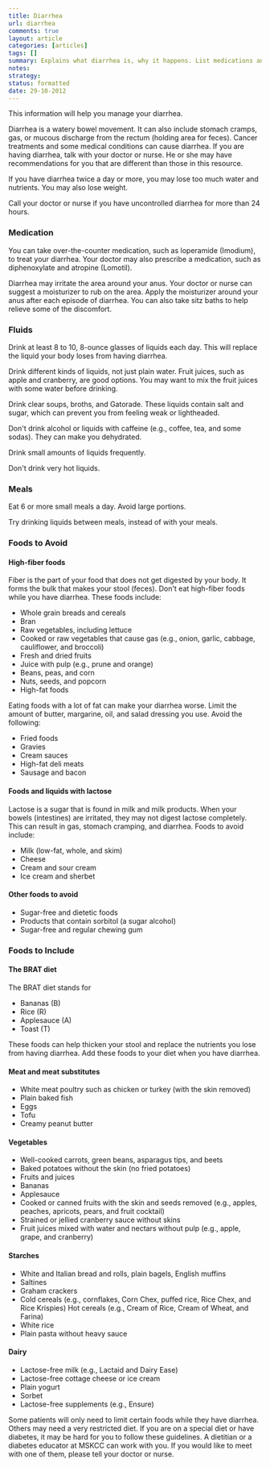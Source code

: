 ```yaml
---
title: Diarrhea
url: diarrhea
comments: true
layout: article
categories: [articles]
tags: []
summary: Explains what diarrhea is, why it happens. List medications and approaches to diet or fluid intake to ameliorate symptoms. Foods to avoid. Foods to include. 
notes:
strategy:
status: formatted 
date: 29-10-2012
---
```

This information will help you manage your diarrhea.

Diarrhea is a watery bowel movement. It can also include stomach cramps, gas, or mucous discharge from the rectum (holding area for feces). Cancer treatments and some medical conditions can cause diarrhea. If you are having diarrhea, talk with your doctor or nurse. He or she may have recommendations for you that are different than those in this resource.

If you have diarrhea twice a day or more, you may lose too much water and nutrients. You may also lose weight.

Call your doctor or nurse if you have uncontrolled diarrhea for more than 24 hours.

### Medication
You can take over-the-counter medication, such as loperamide (Imodium), to treat your diarrhea. Your doctor may also prescribe a medication, such as diphenoxylate and atropine (Lomotil).

Diarrhea may irritate the area around your anus. Your doctor or nurse can suggest a moisturizer to rub on the area. Apply the moisturizer around your anus after each episode of diarrhea. You can also take sitz baths to help relieve some of the discomfort.

### Fluids
Drink at least 8 to 10, 8-ounce glasses of liquids each day. This will replace the liquid your body loses from having diarrhea.
 
Drink different kinds of liquids, not just plain water. Fruit juices, such as apple and cranberry, are good options. You may want to mix the fruit juices with some water before drinking.
 
Drink clear soups, broths, and Gatorade. These liquids contain salt and sugar, which can prevent you from feeling weak or lightheaded.
 
Don't drink alcohol or liquids with caffeine (e.g., coffee, tea, and some sodas). They can make you dehydrated.

Drink small amounts of liquids frequently.
 
Don't drink very hot liquids.

### Meals
Eat 6 or more small meals a day. Avoid large portions.
 
Try drinking liquids between meals, instead of with your meals.

### Foods to Avoid
#### High-fiber foods
Fiber is the part of your food that does not get digested by your body. It forms the bulk that makes your stool (feces). Don't eat high-fiber foods while you have diarrhea. These foods include:

* Whole grain breads and cereals
* Bran
* Raw vegetables, including lettuce
* Cooked or raw vegetables that cause gas (e.g., onion, garlic, cabbage, cauliflower, and broccoli) 
* Fresh and dried fruits
* Juice with pulp (e.g., prune and orange)
* Beans, peas, and corn
* Nuts, seeds, and popcorn
* High-fat foods

Eating foods with a lot of fat can make your diarrhea worse. Limit the amount of butter, margarine, oil, and salad dressing you use. Avoid the following:
 
* Fried foods
* Gravies
* Cream sauces
* High-fat deli meats 
* Sausage and bacon

#### Foods and liquids with lactose
Lactose is a sugar that is found in milk and milk products. When your bowels (intestines) are irritated, they may not digest lactose completely. This can result in gas, stomach cramping, and diarrhea. Foods to avoid include:

* Milk (low-fat, whole, and skim)
* Cheese
* Cream and sour cream
* Ice cream and sherbet

#### Other foods to avoid

* Sugar-free and dietetic foods
* Products that contain sorbitol (a sugar alcohol) 
* Sugar-free and regular chewing gum

### Foods to Include

#### The BRAT diet
The BRAT diet stands for 

* Bananas (B)
* Rice (R)
* Applesauce (A)
* Toast (T)

These foods can help thicken your stool and replace the nutrients you lose from having diarrhea. Add these foods to your diet when you have diarrhea.

#### Meat and meat substitutes

* White meat poultry such as chicken or turkey (with the skin removed)
* Plain baked fish
* Eggs
* Tofu
* Creamy peanut butter

#### Vegetables

* Well-cooked carrots, green beans, asparagus tips, and beets
* Baked potatoes without the skin (no fried potatoes)
* Fruits and juices
* Bananas
* Applesauce
* Cooked or canned fruits with the skin and seeds removed (e.g., apples, peaches, apricots, pears, and fruit cocktail)
* Strained or jellied cranberry sauce without skins
* Fruit juices mixed with water and nectars without pulp (e.g., apple, grape, and cranberry)

#### Starches
 
* White and Italian bread and rolls, plain bagels, English muffins
* Saltines
* Graham crackers
* Cold cereals (e.g., cornflakes, Corn Chex, puffed rice, Rice Chex, and Rice Krispies) Hot cereals (e.g., Cream of Rice, Cream of Wheat, and Farina)
* White rice
* Plain pasta without heavy sauce

#### Dairy

* Lactose-free milk (e.g., Lactaid and Dairy Ease) 
* Lactose-free cottage cheese or ice cream
* Plain yogurt
* Sorbet
* Lactose-free supplements (e.g., Ensure)

Some patients will only need to limit certain foods while they have diarrhea. Others may need a very restricted diet. If you are on a special diet or have diabetes, it may be hard for you to follow these guidelines. A dietitian or a diabetes educator at MSKCC can work with you. If you would like to meet with one of them, please tell your doctor or nurse.